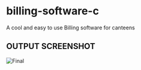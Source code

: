 # billing-software-c
A cool and easy to use Billing software for canteens

## OUTPUT SCREENSHOT
![Final](https://user-images.githubusercontent.com/54099851/107939351-9df3f100-6fac-11eb-9060-e2d977847d0f.PNG)

